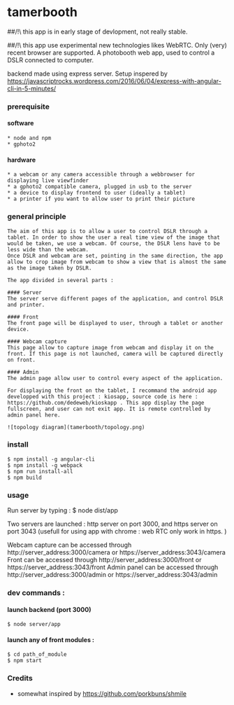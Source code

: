 # tamerbooth
##/!\ this app is in early stage of devlopment, not really stable. 

##/!\ this app use experimental new technologies likes WebRTC. Only (very) recent browser are supported. 
A photobooth web app, used to control a DSLR connected to computer. 

backend made using express server. Setup inspered by  https://javascriptrocks.wordpress.com/2016/06/04/express-with-angular-cli-in-5-minutes/


### prerequisite
#### software
	* node and npm
	* gphoto2
	
#### hardware
	* a webcam or any camera accessible through a webbrowser for displaying live viewfinder
	* a gphoto2 compatible camera, plugged in usb to the server
	* a device to display frontend to user (ideally a tablet)
	* a printer if you want to allow user to print their picture
	
### general principle 
	The aim of this app is to allow a user to control DSLR through a tablet. In order to show the user a real time view of the image that would be taken, we use a webcam. Of course, the DSLR lens have to be less wide than the webcam. 
	Once DSLR and webcam are set, pointing in the same direction, the app allow to crop image from webcam to show a view that is almost the same as the image taken by DSLR. 
	
	The app divided in several parts : 
	
	#### Server
	The server serve different pages of the application, and control DSLR and printer. 
	
	#### Front
	The front page will be displayed to user, through a tablet or another device.
	
	#### Webcam capture
	This page allow to capture image from webcam and display it on the front. If this page is not launched, camera will be captured directly on front. 
	
	#### Admin
	The admin page allow user to control every aspect of the application. 
	
	For displaying the front on the tablet, I recommand the android app developped with this project : kiosapp, source code is here : https://github.com/dedeweb/kioskapp . This app display the page fullscreen, and user can not exit app. It is remote controlled by admin panel here. 
	
	![topology diagram](tamerbooth/topology.png)
	

### install

	$ npm install -g angular-cli
	$ npm install -g webpack
	$ npm run install-all
	$ npm build

### usage

Run server by typing : 
	$ node dist/app
	
Two servers are launched : http server on port 3000, and https server on port 3043 (usefull for using app with chrome : web RTC only work in https. )

Webcam capture can be accessed through   http://server_address:3000/camera or https://server_address:3043/camera 
Front can be accessed through   http://server_address:3000/front or https://server_address:3043/front 
Admin panel can be accessed through   http://server_address:3000/admin or https://server_address:3043/admin

	
	
### dev commands : 
#### launch backend (port 3000)

	$ node server/app
	
#### launch any of front modules : 
	$ cd path_of_module
	$ npm start



### Credits

* somewhat inspired by https://github.com/porkbuns/shmile
